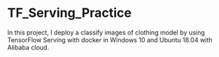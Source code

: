 # TF_Serving_Practice
In this project, I deploy a classify images of clothing model by using TensorFlow Serving with docker in Windows 10 and Ubuntu 18.04 with Alibaba cloud.
